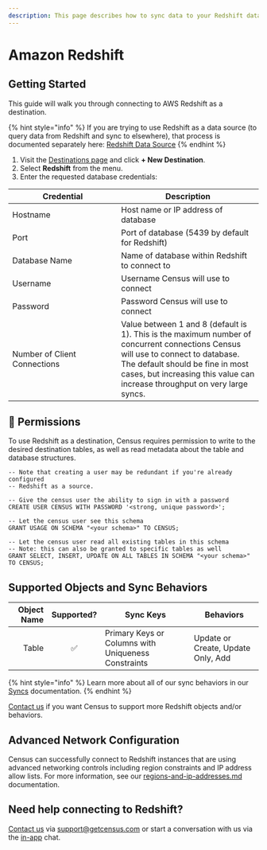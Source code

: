 ```yaml
---
description: This page describes how to sync data to your Redshift data warehouse.
---
```


# Amazon Redshift

## Getting Started

This guide will walk you through connecting to AWS Redshift as a destination.

{% hint style="info" %}
If you are trying to use Redshift as a data source (to query data from Redshift and sync to elsewhere), that process is documented separately here: [Redshift Data Source](../sources/available-sources/redshift.md)
{% endhint %}

1. Visit the [Destinations page](https://app.getcensus.com/destinations) and click **+ New Destination**.
2. Select **Redshift** from the menu.
3. Enter the requested database credentials:

<table><thead><tr><th width="203">Credential</th><th>Description</th></tr></thead><tbody><tr><td>Hostname</td><td>Host name or IP address of database</td></tr><tr><td>Port</td><td>Port of database (5439 by default for Redshift)</td></tr><tr><td>Database Name</td><td>Name of database within Redshift to connect to</td></tr><tr><td>Username</td><td>Username Census will use to connect</td></tr><tr><td>Password</td><td>Password Census will use to connect</td></tr><tr><td>Number of Client Connections</td><td>Value between 1 and 8 (default is 1). This is the maximum number of concurrent connections Census will use to connect to database. The default should be fine in most cases, but increasing this value can increase throughput on very large syncs.</td></tr></tbody></table>

## 🔑 Permissions

To use Redshift as a destination, Census requires permission to write to the desired destination tables, as well as read metadata about the table and database structures.

```
-- Note that creating a user may be redundant if you're already configured
-- Redshift as a source.

-- Give the census user the ability to sign in with a password
CREATE USER CENSUS WITH PASSWORD '<strong, unique password>';

-- Let the census user see this schema
GRANT USAGE ON SCHEMA "<your schema>" TO CENSUS;

-- Let the census user read all existing tables in this schema
-- Note: this can also be granted to specific tables as well
GRANT SELECT, INSERT, UPDATE ON ALL TABLES IN SCHEMA "<your schema>" TO CENSUS;
```

## Supported Objects and Sync Behaviors <a href="#supported-objects-and-sync-behaviors" id="supported-objects-and-sync-behaviors"></a>

| **Object Name** | **Supported?** | **Sync Keys**                                       | **Behaviors**                      |
| --------------: | :------------: | --------------------------------------------------- | ---------------------------------- |
|           Table |        ✅       | Primary Keys or Columns with Uniqueness Constraints | Update or Create, Update Only, Add |

{% hint style="info" %}
Learn more about all of our sync behaviors in our [Syncs](../syncs/core-concept/#sync-behaviors) documentation.
{% endhint %}

[Contact us](mailto:support@getcensus.com) if you want Census to support more Redshift objects and/or behaviors.

## Advanced Network Configuration

Census can successfully connect to Redshift instances that are using advanced networking controls including region constraints and IP address allow lists. For more information, see our [regions-and-ip-addresses.md](../misc/security-and-privacy/regions-and-ip-addresses.md "mention") documentation.

## Need help connecting to Redshift?

[Contact us](mailto:support@getcensus.com) via support@getcensus.com or start a conversation with us via the [in-app](https://app.getcensus.com) chat.
